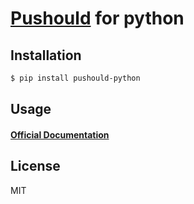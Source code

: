 # [Pushould](https://yhoshino11.github.io) for python

## Installation

```sh
$ pip install pushould-python
```

## Usage

#### [Official Documentation](https://yhoshino11.github.io)

## License

MIT
